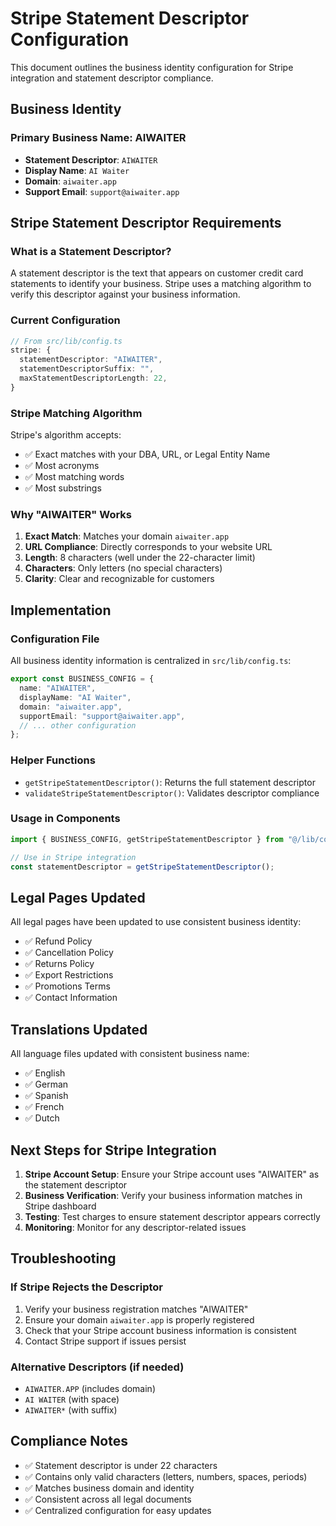 # Stripe Statement Descriptor Configuration

This document outlines the business identity configuration for Stripe integration and statement descriptor compliance.

## Business Identity

### Primary Business Name: **AIWAITER**

- **Statement Descriptor**: `AIWAITER`
- **Display Name**: `AI Waiter`
- **Domain**: `aiwaiter.app`
- **Support Email**: `support@aiwaiter.app`

## Stripe Statement Descriptor Requirements

### What is a Statement Descriptor?

A statement descriptor is the text that appears on customer credit card statements to identify your business. Stripe uses a matching algorithm to verify this descriptor against your business information.

### Current Configuration

```typescript
// From src/lib/config.ts
stripe: {
  statementDescriptor: "AIWAITER",
  statementDescriptorSuffix: "",
  maxStatementDescriptorLength: 22,
}
```

### Stripe Matching Algorithm

Stripe's algorithm accepts:

- ✅ Exact matches with your DBA, URL, or Legal Entity Name
- ✅ Most acronyms
- ✅ Most matching words
- ✅ Most substrings

### Why "AIWAITER" Works

1. **Exact Match**: Matches your domain `aiwaiter.app`
2. **URL Compliance**: Directly corresponds to your website URL
3. **Length**: 8 characters (well under the 22-character limit)
4. **Characters**: Only letters (no special characters)
5. **Clarity**: Clear and recognizable for customers

## Implementation

### Configuration File

All business identity information is centralized in `src/lib/config.ts`:

```typescript
export const BUSINESS_CONFIG = {
  name: "AIWAITER",
  displayName: "AI Waiter",
  domain: "aiwaiter.app",
  supportEmail: "support@aiwaiter.app",
  // ... other configuration
};
```

### Helper Functions

- `getStripeStatementDescriptor()`: Returns the full statement descriptor
- `validateStripeStatementDescriptor()`: Validates descriptor compliance

### Usage in Components

```typescript
import { BUSINESS_CONFIG, getStripeStatementDescriptor } from "@/lib/config";

// Use in Stripe integration
const statementDescriptor = getStripeStatementDescriptor();
```

## Legal Pages Updated

All legal pages have been updated to use consistent business identity:

- ✅ Refund Policy
- ✅ Cancellation Policy
- ✅ Returns Policy
- ✅ Export Restrictions
- ✅ Promotions Terms
- ✅ Contact Information

## Translations Updated

All language files updated with consistent business name:

- ✅ English
- ✅ German
- ✅ Spanish
- ✅ French
- ✅ Dutch

## Next Steps for Stripe Integration

1. **Stripe Account Setup**: Ensure your Stripe account uses "AIWAITER" as the statement descriptor
2. **Business Verification**: Verify your business information matches in Stripe dashboard
3. **Testing**: Test charges to ensure statement descriptor appears correctly
4. **Monitoring**: Monitor for any descriptor-related issues

## Troubleshooting

### If Stripe Rejects the Descriptor

1. Verify your business registration matches "AIWAITER"
2. Ensure your domain `aiwaiter.app` is properly registered
3. Check that your Stripe account business information is consistent
4. Contact Stripe support if issues persist

### Alternative Descriptors (if needed)

- `AIWAITER.APP` (includes domain)
- `AI WAITER` (with space)
- `AIWAITER*` (with suffix)

## Compliance Notes

- ✅ Statement descriptor is under 22 characters
- ✅ Contains only valid characters (letters, numbers, spaces, periods)
- ✅ Matches business domain and identity
- ✅ Consistent across all legal documents
- ✅ Centralized configuration for easy updates
